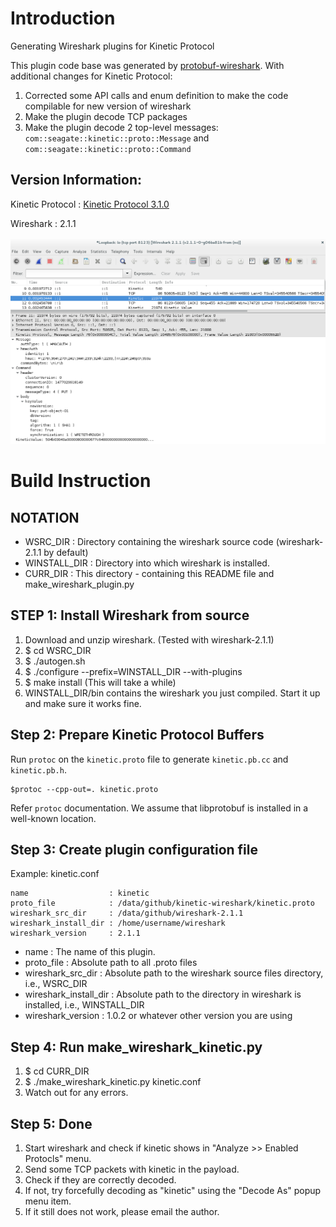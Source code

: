 Introduction
=====================

Generating Wireshark plugins for Kinetic Protocol

This plugin code base was generated by [protobuf-wireshark](https://github.com/chrisdew/protobuf-wireshark). With additional changes for Kinetic Protocol:

1. Corrected some API calls and enum definition to make the code compilable for new version of wireshark
2. Make the plugin decode TCP packages
3. Make the plugin decode 2 top-level messages: `com::seagate::kinetic::proto::Message` and `com::seagate::kinetic::proto::Command`

Version Information: 
------------------------

Kinetic Protocol : [Kinetic Protocol 3.1.0](https://github.com/Kinetic/kinetic-protocol/blob/master/kinetic.proto)

Wireshark : 2.1.1

![Kinetic Protocol decoded in wireshark](kinetic.png "Kinetic Protocol decoded in wireshark")

Build Instruction
================

NOTATION
--------------------

* WSRC_DIR      :   Directory containing the wireshark source code (wireshark-2.1.1 by default)
* WINSTALL_DIR  :   Directory into which wireshark is installed.
* CURR_DIR      :   This directory - containing this README file and make_wireshark_plugin.py

STEP 1: Install Wireshark from source
-------------------------------------

1. Download and unzip wireshark.  (Tested with wireshark-2.1.1)
2. $ cd WSRC_DIR
3. $ ./autogen.sh 
4. $ ./configure --prefix=WINSTALL_DIR --with-plugins
5. $ make install  (This will take a while)
6. WINSTALL_DIR/bin contains the wireshark you just compiled.  Start it up and make sure it works fine.

Step 2: Prepare Kinetic Protocol Buffers
-------------------------------------

Run `protoc` on the `kinetic.proto` file to generate `kinetic.pb.cc` and `kinetic.pb.h`. 

    $protoc --cpp-out=. kinetic.proto

Refer `protoc` documentation.  We assume that libprotobuf is installed in a well-known
location.

Step 3: Create plugin configuration file
-------------------------------------

Example: kinetic.conf

````
name                  : kinetic
proto_file            : /data/github/kinetic-wireshark/kinetic.proto
wireshark_src_dir     : /data/github/wireshark-2.1.1
wireshark_install_dir : /home/username/wireshark
wireshark_version     : 2.1.1
````

* name                   :   The name of this plugin.
* proto_file             :   Absolute path to all .proto files
* wireshark_src_dir      :   Absolute path to the wireshark source files directory, i.e., WSRC_DIR
* wireshark_install_dir  :   Absolute path to the directory in wireshark is installed, i.e., WINSTALL_DIR
* wireshark_version      :   1.0.2 or whatever other version you are using


Step 4: Run make_wireshark_kinetic.py
-------------------------------------

1. $ cd CURR_DIR
2. $ ./make_wireshark_kinetic.py kinetic.conf
3. Watch out for any errors.

Step 5: Done
-------------------------------------

1. Start wireshark and check if kinetic shows in "Analyze >> Enabled Protocls" menu.
2. Send some TCP packets with kinetic in the payload.
3. Check if they are correctly decoded.
4. If not, try forcefully decoding as "kinetic" using the "Decode As" popup menu item.
5. If it still does not work, please email the author.
